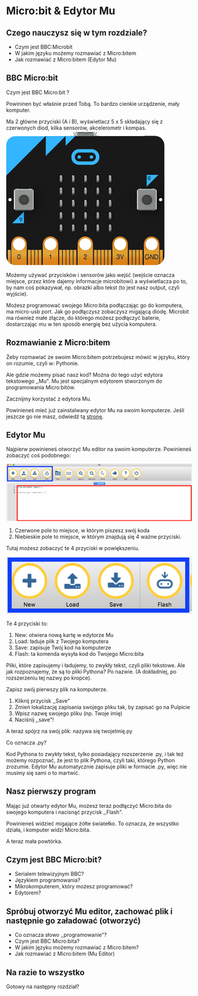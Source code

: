 # Micro:bit & Edytor Mu

## Czego nauczysz się w tym rozdziale?

* Czym jest BBC:Microbit
* W jakim języku możemy rozmawiać z Micro:bitem
* Jak rozmawiać z Micro:bitem (Edytor Mu)

## BBC Micro:bit
Czym jest BBC Micro:bit ?

Powininen być właśnie przed Tobą. To bardzo cienkie urządzenie, mały komputer.

Ma 2 główne przyciski (A i B), wyświetlacz 5 x 5 składający się z czerwonych diod, kilka sensorów, akcelerometr i kompas.
![BBC Micro:bit](images/microbit-front.png)

Możemy używać przycisków i sensorów jako wejść (wejście oznacza miejsce, przez które dajemy informacje microbitowi) a wyświetlacza po to, by nam coś pokazywał, np. obrazki albo tekst (to jest nasz output, czyli wyjście).

Możesz programować swojego Micro:bita podłączając go do komputera, ma micro-usb port. Jak go podłączysz zobaczysz migającą diodę. Microbit ma również małe złącze, do którego możesz podłączyć baterie, dostarczając mu w ten sposób energię bez użycia komputera. 

## Rozmawianie z Micro:bitem
Żeby rozmawiać ze swoim Micro:bitem potrzebujesz mówić w języku, który on rozumie, czyli w: Pythonie.

Ale gdzie możemy pisać nasz kod? Można do tego użyć edytora tekstowego ,,Mu". Mu jest specjalnym edytorem stworzonym do programowania Micro:bitów.

Zacznijmy korzystać z edytora Mu.

Powinieneś mieć już zainstalwany edytor Mu na swoim komputerze. Jeśli jeszcze go nie masz, odwiedź tą [stronę](/README.md#install-mu-editor "Install Mu editor").

## Edytor Mu

Najpierw powinieneś otworzyć Mu editor na swoim komputerze. Powinieneś zobaczyć coś podobnego:

![Mu editor](images/mu-editor.png)

1. Czerwone pole to miejsce, w którym piszesz swój koda
2. Niebieskie pole to miejsce, w którym znajdują się 4 ważne przyciski.

Tutaj możesz zobaczyć te 4 przyciski w powiększeniu.

![Mu buttons](images/buttons.png)

Te 4 przyciski to:

1. New: otwiera nową kartę w edytorze Mu
2. Load: ładuje plik z Twojego komputera
3. Save: zapisuje Twój kod na komputerze
4. Flash: ta komenda wysyła kod do Twojego Micro:bita

Pliki, które zapisujemy i ładujemy, to zwykły tekst, czyli pliki tekstowe. Ale jak rozpoznajemy, że są to pliki Pythona?
Po nazwie. (A dokładniej, po rozszerzeniu tej nazwy po kropce).

Zapisz swój pierwszy plik na komputerze.

1. Kliknij przycisk ,,Save"
2. Zmień lokalizację zapisania swojego pliku tak, by zapisać go na Pulpicie
2. Wpisz nazwę swojego pliku (np. Twoje imię)
3. Naciśnij ,,save"!

A teraz spójrz na swój plik: nazywa się twojeImię.py

Co oznacza .py?

Kod Pythona to zwykły tekst, tylko posiadający rozszerzenie .py, i tak też możemy rozpoznać, że jest to plik Pythona, czyli taki, którego Python zrozumie.
Edytor Mu automatycznie zapisuje pliki w formacie .py, więc nie musimy się sami o to martwić.

## Nasz pierwszy program

Mając już otwarty edytor Mu, możesz teraz podłączyć Micro:bita do swojego komputera i nacisnąć przycisk ,,Flash".

Powinieneś widzieć migające żółte światełko. To oznacza, że wszystko działa, i komputer widzi Micro:bita.

A teraz mała powtórka.

## Czym jest BBC Micro:bit?

* Serialem telewizyjnym BBC?
* Językiem programowania?
* Mikrokomputerem, który możesz programować?
* Edytorem?

## Spróbuj otworzyć Mu editor, zachować plik i następnie go załadować (otworzyć)

* Co oznacza słowo ,,programowanie"?
* Czym jest BBC Micro:bita?
* W jakim języku możemy rozmawiać z Micro:bitem?
* Jak rozmawiać z Micro:bitem (Mu Editor)

## Na razie to wszystko

Gotowy na następny rozdział?
